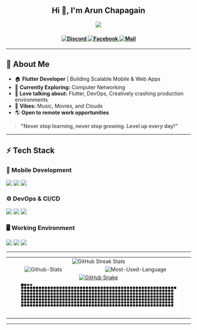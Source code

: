 <br>
<h2 align="center">Hi 👋, I'm Arun Chapagain</h2>

<!-- Typing SVG -->
<p align="center">
  <a href="https://github.com/DenverCoder1/readme-typing-svg">
    <img src="https://readme-typing-svg.herokuapp.com?lines=Mobile+Application+Developer;Building+Scalable+Apps;Tech+Enthusiast;Loves+Music%2C+Movies%2C+and+Clouds;&Center=true&width=600&height=40">
  </a>
</p>  

<h4 align="center">
    <a href="https://www.discord.com/users/917055232083640341" target="_blank">
        <img alt="Discord"
            src="https://img.shields.io/badge/Discord-3e68d7?style=for-the-badge&logo=discord&logoColor=c0caf5&labelColor=394b70" />
    </a>
    <a href="https://fb.com/arun.chapagai.00" target="_blank">
        <img alt="Facebook"
            src="https://img.shields.io/badge/Facebook-3e68d7?style=for-the-badge&logo=facebook&logoColor=c0caf5&labelColor=394b70" />
    </a>
    <a href="mailto:mail.arunchapagain@gmail.com" target="_blank">
        <img alt="Mail"
            src="https://img.shields.io/badge/Mail-3e68d7?style=for-the-badge&logo=gmail&logoColor=c0caf5&labelColor=394b70" />
    </a>
</h4>

---

## **👦 About Me**  
- 🏠 **Flutter Developer** | Building Scalable Mobile & Web Apps 
- 🚀 **Currently Exploring:** Computer Networking
- 💬 **Love talking about:** Flutter, DevOps, Creatively crashing production environments
- 🎵 **Vibes:** Music, Movies, and Clouds
- 🌎 **Open to remote work opportunities**  

> **"Never stop learning, never stop growing. Level up every day!"**  

---

## **⚡ Tech Stack**  

### **📲 Mobile Development**  
<p align="left">
    <img src="https://img.shields.io/badge/Flutter-%2302569B.svg?style=for-the-badge&logo=flutter&logoColor=white" />
    <img src="https://img.shields.io/badge/Dart-%230175C2.svg?style=for-the-badge&logo=dart&logoColor=white" />
    <img src="https://img.shields.io/badge/Kotlin-%2302569B.svg?style=for-the-badge&logo=kotlin&logoColor=white" />
</p>

### **⚙️ DevOps & CI/CD**  
<p align="left">
    <img src="https://img.shields.io/badge/Github Actions-%232C3E50.svg?style=for-the-badge&logo=githubactions&logoColor=white" />
    <img src="https://img.shields.io/badge/Codemagic-%23ff3cb4.svg?style=for-the-badge&logo=codemagic&logoColor=white" />
    <img src="https://img.shields.io/badge/Shorebird-%2300758F.svg?style=for-the-badge&logo=flutter&logoColor=white" />
</p>

### **🖥️ Working Environment**  
<p align="left">
    <img src="https://img.shields.io/badge/Arch%20Linux-%231793D1.svg?style=for-the-badge&logo=archlinux&logoColor=white" />
    <img src="https://img.shields.io/badge/Hyprland-%2300758F.svg?style=for-the-badge&logo=wayland&logoColor=white" />
    <img src="https://img.shields.io/badge/Android%20Studio-%23323330.svg?style=for-the-badge&logo=android-studio&logoColor=green" />
</p>

---
<table>
    <tr>
          <td colspan="3" align="center"> 
            <picture>
                <source media="(prefers-color-scheme: dark)" srcset="https://streak-stats.demolab.com/?user=arunchapagain&theme=tokyonight&layout=compact">
                <img src="https://streak-stats.demolab.com/?user=arunchapagain&theme=default&layout=compact" alt="GitHub Streak Stats" />
            </picture>
        </td>
    </tr>
    <tr>
        <td align="center">
            <picture>
                <source media="(prefers-color-scheme: dark)" srcset="https://github-readme-stats.vercel.app/api?username=arunchapagain&show_icons=true&theme=tokyonight" />
                <img alt="Github-Stats"
                     src="https://github-readme-stats.vercel.app/api?username=arunchapagain&show_icons=true&theme=default" />
            </picture>
        </td>
        <td align="center">
            <picture>
                <source media="(prefers-color-scheme: dark)" srcset="https://github-readme-stats.vercel.app/api/top-langs?username=arunchapagain&show_icons=true&theme=tokyonight" />
                <img alt="Most-Used-Language"
                     src="https://github-readme-stats.vercel.app/api/top-langs?username=arunchapagain&show_icons=true&theme=default" />
            </picture>
        </td>
    </tr>
    <tr>
        <td colspan="3" align="center">
            <a href="https://github.com/arunchapagain#gh-light-mode-only">
                <img src="https://raw.githubusercontent.com/arunchapagain/arunchapagain/output/github-contribution-grid-snake-default.svg#gh-light-mode-only" alt="GitHub Snake" width="90%"/>
            </a>
            <a href="https://github.com/arunchapagain#gh-dark-mode-only">
                <img src="https://raw.githubusercontent.com/arunchapagain/arunchapagain/output/github-contribution-grid-snake-dark.svg#gh-dark-mode-only" alt="GitHub Snake" width="90%"/>
            </a>
        </td>
    </tr>
</table>

---
